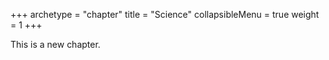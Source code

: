 +++
archetype = "chapter"
title = "Science"
collapsibleMenu = true
weight = 1
+++

This is a new chapter.